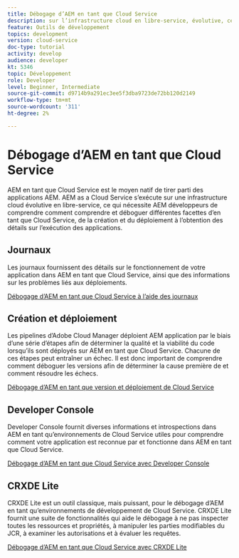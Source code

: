 ```yaml
---
title: Débogage d’AEM en tant que Cloud Service
description: sur l’infrastructure cloud en libre-service, évolutive, ce qui nécessite que les développeurs d’AEM comprennent comment comprendre et déboguer diverses facettes d’AEM en tant que Cloud Service, de la création et du déploiement à l’obtention des détails sur l’exécution des applications d’AEM.
feature: Outils de développement
topics: development
version: cloud-service
doc-type: tutorial
activity: develop
audience: developer
kt: 5346
topic: Développement
role: Developer
level: Beginner, Intermediate
source-git-commit: d9714b9a291ec3ee5f3dba9723de72bb120d2149
workflow-type: tm+mt
source-wordcount: '311'
ht-degree: 2%

---
```



# Débogage d’AEM en tant que Cloud Service

AEM en tant que Cloud Service est le moyen natif de tirer parti des applications AEM. AEM as a Cloud Service s’exécute sur une infrastructure cloud évolutive en libre-service, ce qui nécessite AEM développeurs de comprendre comment comprendre et déboguer différentes facettes d’en tant que Cloud Service, de la création et du déploiement à l’obtention des détails sur l’exécution des applications.

## Journaux

Les journaux fournissent des détails sur le fonctionnement de votre application dans AEM en tant que Cloud Service, ainsi que des informations sur les problèmes liés aux déploiements.

[Débogage d’AEM en tant que Cloud Service à l’aide des journaux](./logs.md)

## Création et déploiement

Les pipelines d’Adobe Cloud Manager déploient AEM application par le biais d’une série d’étapes afin de déterminer la qualité et la viabilité du code lorsqu’ils sont déployés sur AEM en tant que Cloud Service. Chacune de ces étapes peut entraîner un échec. Il est donc important de comprendre comment déboguer les versions afin de déterminer la cause première de et comment résoudre les échecs.

[Débogage d’AEM en tant que version et déploiement de Cloud Service](./build-and-deployment.md)

## Developer Console

Developer Console fournit diverses informations et introspections dans AEM en tant qu’environnements de Cloud Service utiles pour comprendre comment votre application est reconnue par et fonctionne dans AEM en tant que Cloud Service.

[Débogage d’AEM en tant que Cloud Service avec Developer Console](./developer-console.md)

## CRXDE Lite

CRXDE Lite est un outil classique, mais puissant, pour le débogage d’AEM en tant qu’environnements de développement de Cloud Service. CRXDE Lite fournit une suite de fonctionnalités qui aide le débogage à ne pas inspecter toutes les ressources et propriétés, à manipuler les parties modifiables du JCR, à examiner les autorisations et à évaluer les requêtes.

[Débogage d’AEM en tant que Cloud Service avec CRXDE Lite](./crxde-lite.md)
